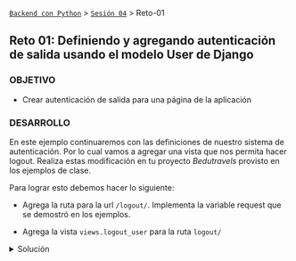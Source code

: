 [`Backend con Python`](../../Readme.md) > [`Sesión 04`](../Readme.md) > Reto-01
## Reto 01: Definiendo y agregando autenticación de salida usando el modelo User de Django

### OBJETIVO
- Crear autenticación de salida para una página de la aplicación


### DESARROLLO
En este ejemplo continuaremos con las definiciones de nuestro sistema de autenticación. Por lo cual vamos a agregar una vista que nos permita hacer logout. Realiza estas modificación en tu proyecto _Bedutravels_ provisto en los ejemplos de clase.

Para lograr esto debemos hacer lo siguiente:

- Agrega la ruta para la url `/logout/`. Implementa la variable request que se demostró en los ejemplos.



- Agrega la vista `views.logout_user` para la ruta `logout/`

<details>
<summary>Solución</summary>


   __Se modifica el archivo `Bedutravels/tours/views.py` con lo siguiente:__
   ```python
   def logout_user(request):
       """ Atiende las peticiones de GET /logout/ """
       # Se cierra la sesión del usuario actual
       logout(request)

       return redirect("/login/")
   ```

Para agregar la url:

      __Se modifica el archivo `Bedutravels/tours/urls.py` con lo siguiente:__
   ```python
   path("logout/", views.logout_user, name="logout_user"),
   ```

   __Se tiene que importar la función `logout()` de la siguiente forma:__
   ```python
   from django.contrib.auth import authenticate, login, logout
   ```

   Validar que mediante el menú se pueda entrar y salir del sistema.

Eso es todo, ya cuentas con un sistema con entrada y salida de usuarios.
</details>